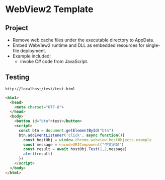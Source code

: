 # WebView2 Template
## Project
 - Remove web cache files under the executable directory to AppData.
 - Embed WebView2 runtime and DLL as embedded resources for single-file deployment.
 - Example included:
	- invoke C# code from JavaScript.
## Testing
`http://localhost/test/test.html`
```html
<html>
  <head>
    <meta charset="UTF-8">
  </head>
  <body>
    <button id="btn">test</button>
    <script>
      const btn = document.getElementById("btn")
      btn.addEventListener('click', async function(){
        const hostObj = window.chrome.webview.hostObjects.example
        const message = encodeURIComponent("中文測試")
        const result = await hostObj.Test(1,2,message)
        alert(result)
      })
    </script>
  </body>
</html>
```